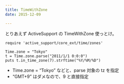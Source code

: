```yaml
---
title: TimeWithZone
date: 2015-12-09

---
```


とりあえず ActiveSupport の TimeWithZone 使っとけ。

```
require 'active_support/core_ext/time/zones'

Time.zone = "Tokyo"
t = Time.zone.parse("2011/1/1 0:0:0")
puts t.in_time_zone(7).strftime("%Y/%M/%D")
```

- Time.zone = “Tokyo” などと、parse 対象の tz を指定
- “GMT+9” はダメなので、9 と直接指定
